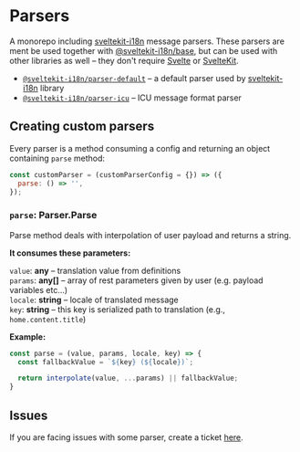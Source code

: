# Parsers
A monorepo including [sveltekit-i18n](https://github.com/sveltekit-i18n/lib) message parsers. These parsers are ment be used together with [@sveltekit-i18n/base](https://github.com/sveltekit-i18n/base), but can be used with other libraries as well – they don't require [Svelte](https://github.com/sveltejs/svelte) or [SvelteKit](https://github.com/sveltejs/kit).

- [`@sveltekit-i18n/parser-default`](https://github.com/sveltekit-i18n/parsers/edit/master/parser-default) – a default parser used by [sveltekit-i18n](https://github.com/sveltekit-i18n/lib) library
- [`@sveltekit-i18n/parser-icu`](https://github.com/sveltekit-i18n/parsers/edit/master/parser-icu) – ICU message format parser


## Creating custom parsers

Every parser is a method consuming a config and returning an object containing `parse` method:

```js
const customParser = (customParserConfig = {}) => ({
  parse: () => '',
});
```

### `parse`: __Parser.Parse__
Parse method deals with interpolation of user payload and returns a string.

__It consumes these parameters:__

`value`: __any__ – translation value from definitions\
`params`: __any[]__ – array of rest parameters given by user (e.g. payload variables etc...)\
`locale`: __string__ – locale of translated message\
`key`: __string__ – this key is serialized path to translation (e.g., `home.content.title`)

__Example:__

```js
const parse = (value, params, locale, key) => {
  const fallbackValue = `${key} (${locale})`;

  return interpolate(value, ...params) || fallbackValue;
}
```

## Issues
If you are facing issues with some parser, create a ticket [here](https://github.com/sveltekit-i18n/lib/issues).
